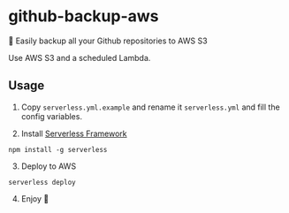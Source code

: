 # github-backup-aws

🛟 Easily backup all your Github repositories to AWS S3

Use AWS S3 and a scheduled Lambda.

## Usage

1. Copy `serverless.yml.example` and rename it `serverless.yml` and fill the config variables.

2. Install [Serverless Framework](https://github.com/serverless/serverless)
```
npm install -g serverless
```

3. Deploy to AWS
```
serverless deploy
```

4. Enjoy 🥳

